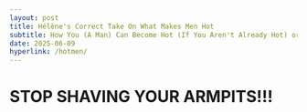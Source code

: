 ```yaml
---
layout: post
title: Hélène's Correct Take On What Makes Men Hot
subtitle: How You (A Man) Can Become Hot (If You Aren't Already Hot) or Hotter (If You Are Already Hot Now)
date: 2025-06-09
hyperlink: /hotmen/
---
```


<h1> STOP SHAVING YOUR ARMPITS!!! <h1>
